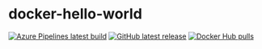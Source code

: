 # docker-hello-world

[![Azure Pipelines latest build](https://dev.azure.com/gusztavvargadr/docker/_apis/build/status/hello-world?branchName=master)](https://dev.azure.com/gusztavvargadr/docker/_build/latest?definitionId=3&branchName=master)
[![GitHub latest release](https://img.shields.io/github/release/gusztavvargadr/docker-hello-world.svg)](https://github.com/gusztavvargadr/docker-hello-world/releases/latest/)
[![Docker Hub pulls](https://img.shields.io/docker/pulls/gusztavvargadr/hello-world.svg)](https://hub.docker.com/r/gusztavvargadr/hello-world/)
